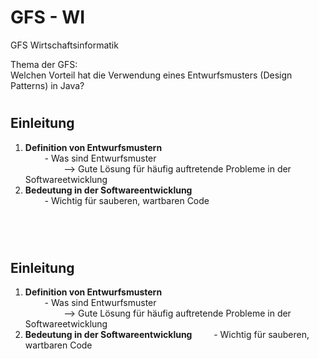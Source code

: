 # GFS - WI
GFS Wirtschaftsinformatik

Thema der GFS: </br>
Welchen Vorteil hat die Verwendung eines Entwurfsmusters (Design Patterns) in Java?

# <h2>Einleitung</h2>
1. <strong>Definition von Entwurfsmustern</strong></br>
⠀⠀⠀- Was sind Entwurfsmuster </br>
⠀⠀⠀⠀⠀⠀--> Gute Lösung für häufig auftretende Probleme in der Softwareetwicklung
2. <strong>Bedeutung in der Softwareentwicklung</strong></br>
⠀⠀⠀- Wichtig für sauberen, wartbaren Code

</br></br>

# <h2>Einleitung</h2>
1. <strong>Definition von Entwurfsmustern</strong></br>
⠀⠀⠀- Was sind Entwurfsmuster </br>
⠀⠀⠀⠀⠀⠀--> Gute Lösung für häufig auftretende Probleme in der Softwareetwicklung
2. <strong>Bedeutung in der Softwareentwicklung</strong>
⠀⠀⠀- Wichtig für sauberen, wartbaren Code
